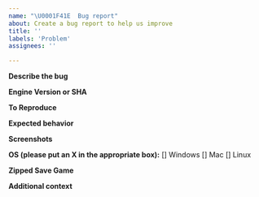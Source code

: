 ```yaml
---
name: "\U0001F41E  Bug report"
about: Create a bug report to help us improve
title: ''
labels: 'Problem'
assignees: ''

---
```


**Describe the bug**
<!-- A clear and concise description of what the bug is. -->

**Engine Version or SHA**
<!-- Exact game engine version, or the latest SHA if building from source -->

**To Reproduce**
<!--
Steps to reproduce the behavior:
1. Go to '...'
2. Click on '....'
3. Scroll down to '....'
4. See error
-->

**Expected behavior**
<!-- A clear and concise description of what you expected to happen. -->

**Screenshots**
<!-- If applicable, add screenshots to help explain your problem. -->

**OS (please put an X in the appropriate box):**
[] Windows
[] Mac
[] Linux

**Zipped Save Game**
<!--
Please zip and post a save game to this bug report!

To zip a save game:
 - find the save game file ending with '.tsvg'
 - use a 'zip' program like winzip (file compression, example: https://www.wikihow.com/Make-a-Zip-File)

Once zipped, you can post the zip file to this issue, thank you! 
-->

**Additional context**
<!-- Add any other context about the problem here. -->
